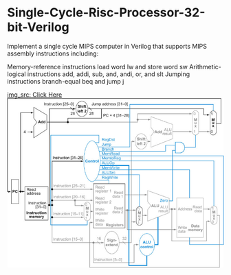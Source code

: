 # Single-Cycle-Risc-Processor-32-bit-Verilog
Implement a single cycle MIPS computer in Verilog that supports MIPS assembly instructions including:

Memory-reference instructions load word lw and store word sw
Arithmetic-logical instructions add, addi, sub, and, andi, or, and slt
Jumping instructions branch-equal beq and jump j

[img_src: Click Here<br>](https://www.eg.bucknell.edu/~csci320/2014-fall/#!single.md)
![](single_cycle.png)
